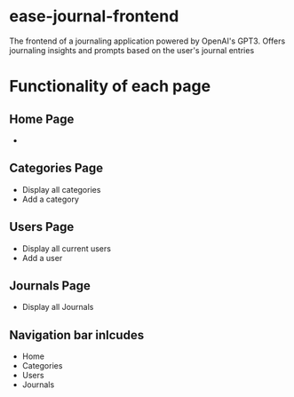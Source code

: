 # ease-journal-frontend
The frontend of a journaling application powered by OpenAI's GPT3. Offers journaling insights and prompts based on the user's journal entries


# Functionality of each page

## Home Page
-  

## Categories Page 
- Display all categories
- Add a category

## Users Page
- Display all current users
- Add a user

## Journals Page
- Display all Journals

## Navigation bar inlcudes
- Home
- Categories
- Users
- Journals


